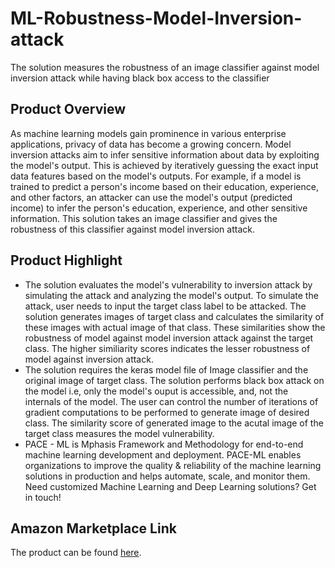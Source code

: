 # ML-Robustness-Model-Inversion-attack
The solution measures the robustness of an image classifier against model inversion attack while having black box access to the classifier

## Product Overview
As machine learning models gain prominence in various enterprise applications, privacy of data has become a growing concern. Model inversion attacks aim to infer sensitive information about data by exploiting the model's output. This is achieved by iteratively guessing the exact input data features based on the model's outputs. For example, if a model is trained to predict a person's income based on their education, experience, and other factors, an attacker can use the model's output (predicted income) to infer the person's education, experience, and other sensitive information. This solution takes an image classifier and gives the robustness of this classifier against model inversion attack.

## Product Highlight 

* The solution evaluates the model's vulnerability to inversion attack by simulating the attack and analyzing the model's output. To simulate the attack, user needs to input the target class label to be attacked. The solution generates images of target class and calculates the similarity of these images with actual image of that class. These similarities show the robustness of model against model inversion attack against the target class. The higher similiarity scores indicates the lesser robustness of model against inversion attack.
* The solution requires the keras model file of Image classifier and the original image of target class. The solution performs black box attack on the model i.e, only the model's ouput is accessible, and, not the internals of the model. The user can control the number of  iterations of gradient computations to be performed to generate image of  desired class. The similarity score of generated image to the acutal image of the target class measures the model vulnerability.  
* PACE - ML is Mphasis Framework and Methodology for end-to-end machine learning development and deployment. PACE-ML enables organizations to improve the quality & reliability of the machine learning solutions in production and helps automate, scale, and monitor them. Need customized Machine Learning and Deep Learning solutions? Get in touch!

## Amazon Marketplace Link
The product can be found [here]().
